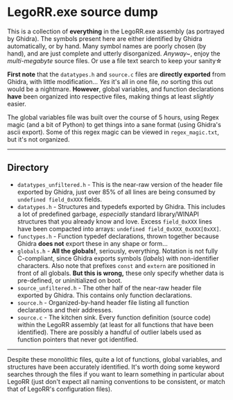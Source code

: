 # LegoRR.exe source dump

This is a collection of **everything** in the LegoRR.exe assembly (as portrayed by Ghidra). The symbols present here are either identified by Ghidra automatically, or by hand. Many symbol names are poorly chosen (by hand), and are just complete and utterly disorganized. *Anyway\~*, enjoy the *multi-megabyte* source files. Or use a file text search to keep your sanity&star;

**First note** that the `datatypes.h` and `source.c` files are **directly exported** from Ghidra, with little modification... *Yes* it's all in one file, *no* sorting this out would be a nightmare. **However**, global variables, and function declarations **have** been organized into respective files, making things at least *slightly* easier.

The global variables file was built over the course of 5 hours, using Regex magic (and a bit of Python) to get things into a sane format (using Ghidra's ascii export). Some of this regex magic can be viewed in `regex_magic.txt`, but it's not organized.

***

## Directory

* `datatypes_unfiltered.h` - This is the near-raw version of the header file exported by Ghidra, just over 85% of all lines are being consumed by `undefined field_0xXXX` fields.
* `datatypes.h` - Structures and typedefs exported by Ghidra. This includes a lot of predefined garbage, *especially* standard library/WINAPI structures that you already know and love. Excess `field_0xXXX` lines have been compacted into arrays: `undefined field_0xXXX_0xXXX[0xXX]`.
* `functypes.h` - Function typedef declarations, thrown together because Ghidra **does not** export these in any shape or form...
* `globals.h` - **All the globals!**, seriously, everything. Notation is not fully C-compliant, since Ghidra exports symbols (*labels*) with non-identifier characters. Also note that prefixes `const` and `extern` are positioned in front of all globals. **But this is wrong,** these only specify whether data is pre-defined, or uninitialized on boot.
* `source_unfiltered.h` - The other half of the near-raw header file exported by Ghidra. This contains only function declarations.
* `source.h` - Organized-by-hand header file listing all function declarations and their addresses.
* `source.c` - The kitchen sink. Every function definition (source code) within the LegoRR assembly (at least for all functions that have been identified). There are possibly a handful of outlier labels used as function pointers that never got identified.


***


Despite these monolithic files, quite a lot of functions, global variables, and structures have been accurately identified. It's worth doing some keyword searches through the files if you want to learn something in particular about LegoRR (just don't expect all naming conventions to be consistent, or match that of LegoRR's configuration files).

